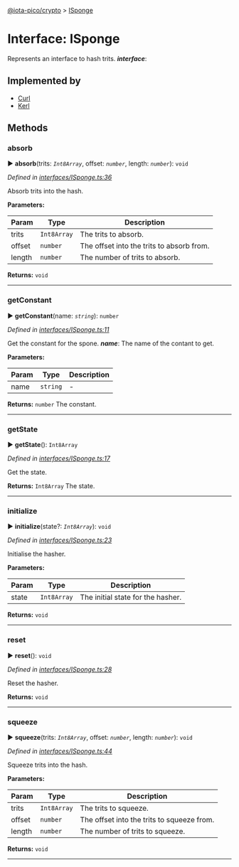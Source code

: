 [@iota-pico/crypto](../README.md) > [ISponge](../interfaces/isponge.md)



# Interface: ISponge


Represents an interface to hash trits.
*__interface__*: 


## Implemented by

* [Curl](../classes/curl.md)
* [Kerl](../classes/kerl.md)


## Methods
<a id="absorb"></a>

###  absorb

► **absorb**(trits: *`Int8Array`*, offset: *`number`*, length: *`number`*): `void`



*Defined in [interfaces/ISponge.ts:36](https://github.com/iotaeco/iota-pico-crypto/blob/f7f8e46/src/interfaces/ISponge.ts#L36)*



Absorb trits into the hash.


**Parameters:**

| Param | Type | Description |
| ------ | ------ | ------ |
| trits | `Int8Array`   |  The trits to absorb. |
| offset | `number`   |  The offset into the trits to absorb from. |
| length | `number`   |  The number of trits to absorb. |





**Returns:** `void`





___

<a id="getconstant"></a>

###  getConstant

► **getConstant**(name: *`string`*): `number`



*Defined in [interfaces/ISponge.ts:11](https://github.com/iotaeco/iota-pico-crypto/blob/f7f8e46/src/interfaces/ISponge.ts#L11)*



Get the constant for the spone.
*__name__*: The name of the contant to get.



**Parameters:**

| Param | Type | Description |
| ------ | ------ | ------ |
| name | `string`   |  - |





**Returns:** `number`
The constant.






___

<a id="getstate"></a>

###  getState

► **getState**(): `Int8Array`



*Defined in [interfaces/ISponge.ts:17](https://github.com/iotaeco/iota-pico-crypto/blob/f7f8e46/src/interfaces/ISponge.ts#L17)*



Get the state.




**Returns:** `Int8Array`
The state.






___

<a id="initialize"></a>

###  initialize

► **initialize**(state?: *`Int8Array`*): `void`



*Defined in [interfaces/ISponge.ts:23](https://github.com/iotaeco/iota-pico-crypto/blob/f7f8e46/src/interfaces/ISponge.ts#L23)*



Initialise the hasher.


**Parameters:**

| Param | Type | Description |
| ------ | ------ | ------ |
| state | `Int8Array`   |  The initial state for the hasher. |





**Returns:** `void`





___

<a id="reset"></a>

###  reset

► **reset**(): `void`



*Defined in [interfaces/ISponge.ts:28](https://github.com/iotaeco/iota-pico-crypto/blob/f7f8e46/src/interfaces/ISponge.ts#L28)*



Reset the hasher.




**Returns:** `void`





___

<a id="squeeze"></a>

###  squeeze

► **squeeze**(trits: *`Int8Array`*, offset: *`number`*, length: *`number`*): `void`



*Defined in [interfaces/ISponge.ts:44](https://github.com/iotaeco/iota-pico-crypto/blob/f7f8e46/src/interfaces/ISponge.ts#L44)*



Squeeze trits into the hash.


**Parameters:**

| Param | Type | Description |
| ------ | ------ | ------ |
| trits | `Int8Array`   |  The trits to squeeze. |
| offset | `number`   |  The offset into the trits to squeeze from. |
| length | `number`   |  The number of trits to squeeze. |





**Returns:** `void`





___


